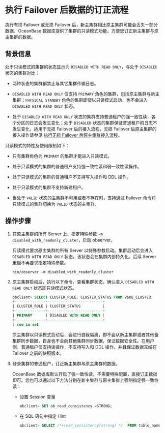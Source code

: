 执行 Failover 后数据的订正流程 
=========================================

执行有损 Failover 或无损 Failover 后，新主集群相比原主集群可能会丢失一部分数据，OceanBase 数据库提供了集群的只读模式功能，方便您订正新主集群与原主集群的数据。

背景信息 
-------------------------

处于只读模式的集群的状态显示为 `DISABLED WITH READ ONLY`，与处于 `DISABLED` 状态的集群对比：

* 两种状态的集群都禁止与其它集群传输日志。

  

* `DISABLED WITH READ ONLY` 仅支持 `PRIMARY` 角色的集群，包括原主集群与新主集群；`PHYSICAL STANDBY` 角色的集群即使以只读模式启动，也不会进入 `DISABLED WITH READ ONLY` 状态。

  

* 处于 `DISABLED WITH READ ONLY` 状态的集群支持普通租户的强一致性读，各个分区的日志会发生变化；处于 `DISABLED` 状态的集群保证普通租户的日志不发生变化，适用于无损 Failover 后的接入流程，无损 Failover 后原主集群的接入操作请参见 [执行无损 Failover 后原主集群接入流程](/zh-CN/5.administrator-guide/7.high-data-availability/3.active-standby-database-management-1/7.role-switch-3/4.run-a-failover-command-from-the-command-line-1/3.access-process-of-the-original-primary-cluster-after-lossless-failover.md)。

  




只读模式的特性及使用限制如下：

* 只有集群角色为 `PRIMARY` 的集群才能进入只读模式。

  

* 处于只读模式的集群的普通租户支持强一致性读和弱一致性读操作。

  

* 处于只读模式的集群的普通租户不支持写入操作和 DDL 操作。

  

* 处于只读模式的集群不支持新建租户。

  

* 当处于 `VALID` 状态的主集群不可用或者不存在时，支持通过 Failover 命令将只读模式的集群切换为 `VALID` 状态的主集群。

  




操作步骤 
-------------------------

1. 在原主集群的所有 Server 上，指定特殊参数 `-m disabled_with_readonly_cluster`，启动 observer。

   只读模式要求原主集群的所有 Server 以特殊参数启动。集群启动后会进入 `DISABLED WITH READ ONLY` 状态。该状态会在集群内部持久化，后续 Server 重启不再要求指定特殊参数。

   ```shell
   bin/observer -m disabled_with_readonly_cluster
   ```

   

2. 原主集群启动后，执行以下命令，查看集群状态，确认进入 `DISABLED WITH READ ONLY` 状态即只读模式状态。

   ```sql
   obclient> SELECT CLUSTER_ROLE, CLUSTER_STATUS FROM V$OB_CLUSTER;
   +--------------+-------------------------+
   | CLUSTER_ROLE | CLUSTER_STATUS          |
   +--------------+-------------------------+
   | PRIMARY      | DISABLED WITH READ ONLY |
   +--------------+-------------------------+
   1 row in set
   ```

   

   原主集群以只读模式启动后，会进行自我隔离，即不会从新主集群或者其他备集群同步数据，自身也不会向其他集群同步数据，保证数据安全性。在用户侧，普通租户仅支持读操作，不支持写入和 DDL 操作，并且保证数据冻结在 Failover 之前的快照版本。
   

3. 登录集群的普通租户，订正新主集群与原主集群的数据。

   OceanBase 数据库默认开启了强一致性读，不需要特殊配置，直接订正数据即可。您也可以通过以下方法分别在新主集群与原主集群上强制指定强一致性读：
   * 设置 Session 变量

     ```sql
     obclient> SET ob_read_consistency =STRONG;
     ```

     
   
   * 在 SQL 语句中指定 Hint

     ```sql
     obclient> SELECT /*+read_consistency(strong) */  FROM table_name;
     ```

     
   

   



